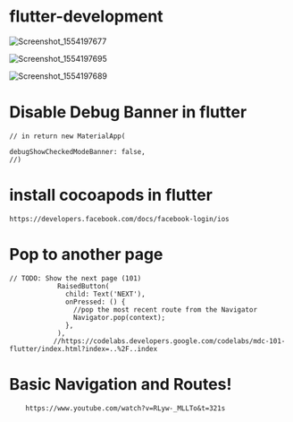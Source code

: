 # flutter-development


![Screenshot_1554197677](https://user-images.githubusercontent.com/38970774/55392483-00d17000-556e-11e9-8022-c2abccbab1f4.png)



![Screenshot_1554197695](https://user-images.githubusercontent.com/38970774/55392493-07f87e00-556e-11e9-8a88-136a5b131a90.png)




![Screenshot_1554197689](https://user-images.githubusercontent.com/38970774/55392486-0464f700-556e-11e9-9902-28190c437c2b.png)


















# Disable Debug Banner in flutter

    // in return new MaterialApp(
  
    debugShowCheckedModeBanner: false,
    //)
  
  
# install cocoapods in flutter
    https://developers.facebook.com/docs/facebook-login/ios
  
  
# Pop to another page

    // TODO: Show the next page (101) 
                RaisedButton(
                  child: Text('NEXT'),
                  onPressed: () {
                    //pop the most recent route from the Navigator
                    Navigator.pop(context);
                  },
                ),
               //https://codelabs.developers.google.com/codelabs/mdc-101-flutter/index.html?index=..%2F..index
                
             
#  Basic Navigation and Routes!

        https://www.youtube.com/watch?v=RLyw-_MLLTo&t=321s
